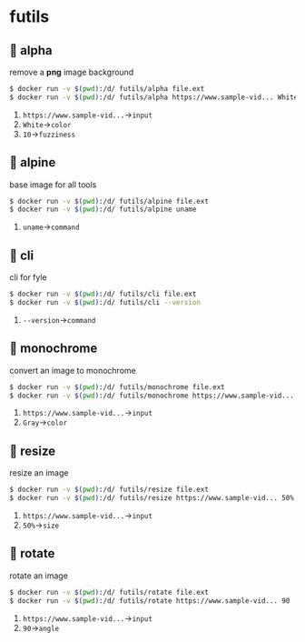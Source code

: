 # futils
## :whale: alpha
remove a **png** image background
```bash
$ docker run -v $(pwd):/d/ futils/alpha file.ext
$ docker run -v $(pwd):/d/ futils/alpha https://www.sample-vid... White 10
```
1. `https://www.sample-vid...`→`input`
2. `White`→`color`
3. `10`→`fuzziness`
## :whale: alpine
base image for all tools
```bash
$ docker run -v $(pwd):/d/ futils/alpine file.ext
$ docker run -v $(pwd):/d/ futils/alpine uname
```
1. `uname`→`command`
## :whale: cli
cli for fyle
```bash
$ docker run -v $(pwd):/d/ futils/cli file.ext
$ docker run -v $(pwd):/d/ futils/cli --version
```
1. `--version`→`command`
## :whale: monochrome
convert an image to monochrome
```bash
$ docker run -v $(pwd):/d/ futils/monochrome file.ext
$ docker run -v $(pwd):/d/ futils/monochrome https://www.sample-vid... Gray
```
1. `https://www.sample-vid...`→`input`
2. `Gray`→`color`
## :whale: resize
resize an image
```bash
$ docker run -v $(pwd):/d/ futils/resize file.ext
$ docker run -v $(pwd):/d/ futils/resize https://www.sample-vid... 50%
```
1. `https://www.sample-vid...`→`input`
2. `50%`→`size`
## :whale: rotate
rotate an image
```bash
$ docker run -v $(pwd):/d/ futils/rotate file.ext
$ docker run -v $(pwd):/d/ futils/rotate https://www.sample-vid... 90
```
1. `https://www.sample-vid...`→`input`
2. `90`→`angle`

